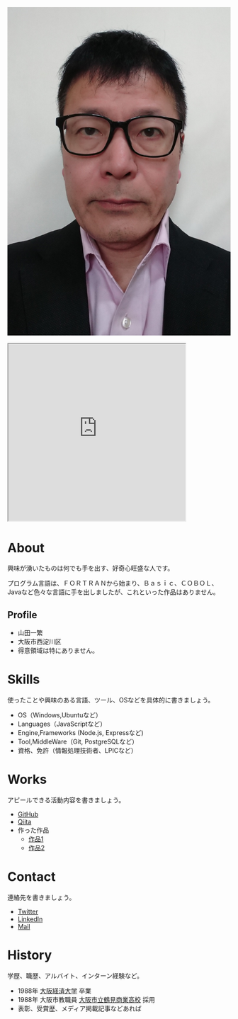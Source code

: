 ![プロフィール写真](証明写真.JPG)

<iframe src="https://openprocessing.org/sketch/1423351/embed/" width="400" height="400"></iframe>

# About
興味が湧いたものは何でも手を出す、好奇心旺盛な人です。

プログラム言語は、ＦＯＲＴＲＡＮから始まり、Ｂａｓｉｃ、ＣＯＢＯＬ、Javaなど色々な言語に手を出しましたが、これといった作品はありません。

## Profile
- 山田一繁
- 大阪市西淀川区
- 得意領域は特にありません。

# Skills
使ったことや興味のある言語、ツール、OSなどを具体的に書きましょう。
- OS（Windows,Ubuntuなど）
- Languages（JavaScriptなど）
- Engine,Frameworks (Node.js, Expressなど)
- Tool,MiddleWare（Git, PostgreSQLなど）
- 資格、免許（情報処理技術者、LPICなど）

# Works
アピールできる活動内容を書きましょう。
- [GitHub](GitHubのURL)
- [Qiita](QiitaのURL)
- 作った作品
  - [作品1](作品1のURL)
  - [作品2](作品2のURL)

# Contact
連絡先を書きましょう。
- [Twitter](TwitterプロフィールのURL)
- [LinkedIn](LinkedInプロフィールのURL)
- [Mail](mailto:メールアドレス)

# History
学歴、職歴、アルバイト、インターン経験など。
- 1988年 [大阪経済大学](www.osaka-ue.ac.jp) 卒業
- 1988年 大阪市教職員 [大阪市立鶴見商業高校](URL) 採用
- 表彰、受賞歴、メディア掲載記事などあれば
